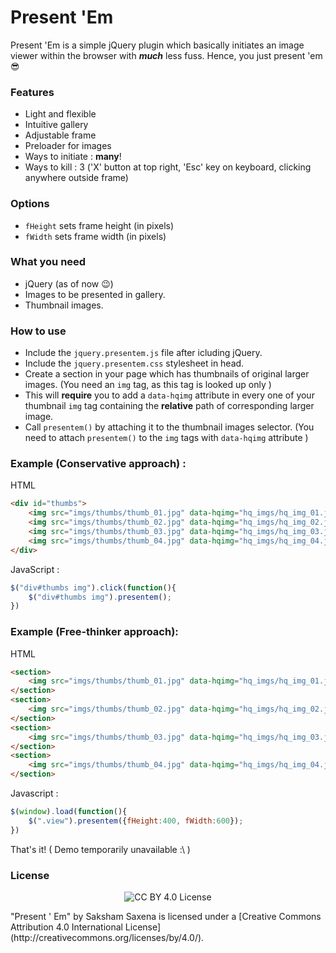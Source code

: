 # Present 'Em

Present 'Em is a simple jQuery plugin which basically initiates an image viewer within the browser with **_much_** less fuss. Hence, you just present 'em :sunglasses:

### Features

* Light and flexible
* Intuitive gallery
* Adjustable frame
* Preloader for images
* Ways to initiate : __many__! 
* Ways to kill : 3 ('X' button at top right, 'Esc' key on keyboard, clicking anywhere outside frame)

### Options

- `fHeight` sets frame height (in pixels)
- `fWidth` sets frame width (in pixels)

### What you need

* jQuery (as of now :wink:)
* Images to be presented in gallery.
* Thumbnail images.

### How to use

- Include the `jquery.presentem.js` file after icluding jQuery.
- Include the `jquery.presentem.css` stylesheet in head.
- Create a section in your page which has thumbnails of original larger images. (You need an `img` tag, as this tag is looked up only )
- This will __require__ you to add a  `data-hqimg` attribute in every one of your thumbnail `img` tag containing the __relative__ path of corresponding larger image.
- Call `presentem()` by attaching it to the thumbnail images selector. (You need to attach `presentem()` to the `img` tags with `data-hqimg` attribute )

### Example (Conservative approach) :

HTML 
```html
<div id="thumbs">
    <img src="imgs/thumbs/thumb_01.jpg" data-hqimg="hq_imgs/hq_img_01.jpg">
    <img src="imgs/thumbs/thumb_02.jpg" data-hqimg="hq_imgs/hq_img_02.jpg">
    <img src="imgs/thumbs/thumb_03.jpg" data-hqimg="hq_imgs/hq_img_03.jpg">
    <img src="imgs/thumbs/thumb_04.jpg" data-hqimg="hq_imgs/hq_img_04.jpg">
</div>
```
JavaScript : 
```javascript
$("div#thumbs img").click(function(){
    $("div#thumbs img").presentem();
})
```

### Example (Free-thinker approach):

HTML
```html
<section>
    <img src="imgs/thumbs/thumb_01.jpg" data-hqimg="hq_imgs/hq_img_01.jpg" class="view">
</section>
<section>
    <img src="imgs/thumbs/thumb_02.jpg" data-hqimg="hq_imgs/hq_img_02.jpg" class="view">
</section>
<section>
    <img src="imgs/thumbs/thumb_03.jpg" data-hqimg="hq_imgs/hq_img_03.jpg" class="view">
</section>
<section>
    <img src="imgs/thumbs/thumb_04.jpg" data-hqimg="hq_imgs/hq_img_04.jpg" class="view">
</section>
```
Javascript :
```javascript
$(window).load(function(){
    $(".view").presentem({fHeight:400, fWidth:600});
})
```
That's it! ( Demo temporarily unavailable :\ )

### License

<p align="center">
    <img src="https://i.creativecommons.org/l/by/4.0/88x31.png" alt="CC BY 4.0 License">
</p>
"Present ' Em" by Saksham Saxena is licensed under a [Creative Commons Attribution 4.0 International License](http://creativecommons.org/licenses/by/4.0/).